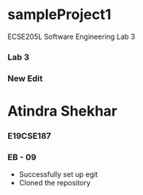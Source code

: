 # sampleProject1
ECSE205L Software Engineering Lab 3

### Lab 3
### New Edit
# Atindra Shekhar
### E19CSE187
### EB - 09

- Successfully set up egit
- Cloned the repository

